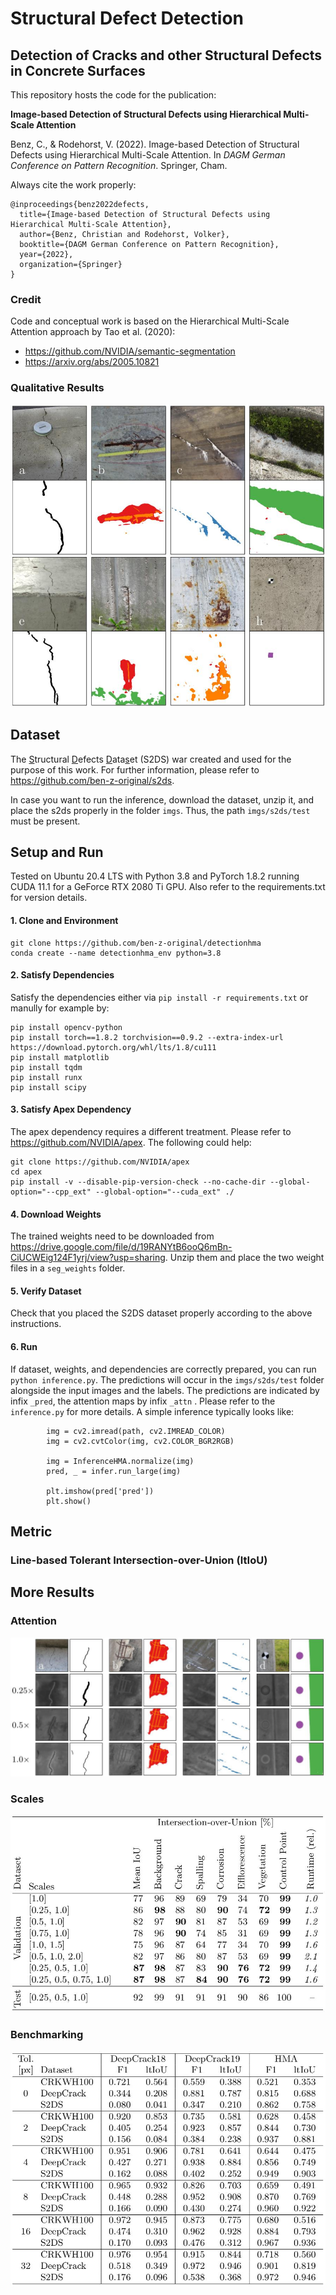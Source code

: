 # Structural Defect Detection 
## Detection of Cracks and other Structural Defects in Concrete Surfaces

This repository hosts the code for the publication:

**Image-based Detection of Structural Defects using Hierarchical Multi-Scale Attention**

Benz, C., & Rodehorst, V. (2022). Image-based Detection of Structural Defects using Hierarchical Multi-Scale Attention. In *DAGM German Conference on Pattern Recognition*. Springer, Cham.

Always cite the work properly:
```
@inproceedings{benz2022defects,
  title={Image-based Detection of Structural Defects using Hierarchical Multi-Scale Attention},
  author={Benz, Christian and Rodehorst, Volker},
  booktitle={DAGM German Conference on Pattern Recognition},
  year={2022},
  organization={Springer}
}
```
### Credit
Code and conceptual work is based on the Hierarchical Multi-Scale Attention approach by Tao et al. (2020): 
- https://github.com/NVIDIA/semantic-segmentation
- https://arxiv.org/abs/2005.10821


### Qualitative Results
![Qualitative Results](imgs/qualitative.jpg)

## Dataset
The <u>S</u>tructural <u>D</u>efects <u>D</u>ata<u>s</u>et (S2DS) war created and used for the purpose of this work. For further information, please refer to https://github.com/ben-z-original/s2ds.

In case you want to run the inference, download the dataset, unzip it, and place the s2ds properly in the folder ``imgs``. Thus, the path ``imgs/s2ds/test`` must be present.

## Setup and Run
Tested on Ubuntu 20.4 LTS with Python 3.8 and PyTorch 1.8.2 running CUDA 11.1 for a GeForce RTX 2080 Ti GPU. Also refer to the requirements.txt for version details.

#### 1. Clone and Environment
```
git clone https://github.com/ben-z-original/detectionhma
conda create --name detectionhma_env python=3.8
```

#### 2. Satisfy Dependencies
Satisfy the dependencies either via ``pip install -r requirements.txt`` or manully for example by:
```
pip install opencv-python
pip install torch==1.8.2 torchvision==0.9.2 --extra-index-url https://download.pytorch.org/whl/lts/1.8/cu111
pip install matplotlib
pip install tqdm
pip install runx
pip install scipy
```

#### 3. Satisfy Apex Dependency
The apex dependency requires a different treatment. Please refer to https://github.com/NVIDIA/apex. The following could help:
```
git clone https://github.com/NVIDIA/apex
cd apex
pip install -v --disable-pip-version-check --no-cache-dir --global-option="--cpp_ext" --global-option="--cuda_ext" ./
```

#### 4. Download Weights
The trained weights need to be downloaded from https://drive.google.com/file/d/19RANYtB6ooQ6mBn-CiUCWEig124F1yrj/view?usp=sharing. Unzip them and place the two weight files in a ``seg_weights`` folder. 

#### 5. Verify Dataset
Check that you placed the S2DS dataset properly according to the above instructions.

#### 6. Run
If dataset, weights, and dependencies are correctly prepared, you can run ``python inference.py``. The predictions will occur in the ``imgs/s2ds/test`` folder alongside the input images and the labels. The predictions are  indicated by infix ``_pred``, the attention maps by infix ``_attn`` . Please refer to the ``inference.py`` for more details. A simple inference typically looks like:
```
        img = cv2.imread(path, cv2.IMREAD_COLOR)
        img = cv2.cvtColor(img, cv2.COLOR_BGR2RGB)

        img = InferenceHMA.normalize(img)
        pred, _ = infer.run_large(img)

        plt.imshow(pred['pred'])
        plt.show()
```


## Metric
### Line-based Tolerant Intersection-over-Union (ltIoU)


## More Results
### Attention
![Attention Results](imgs/attention.jpg)

### Scales
![Scale Results](imgs/scales.jpg)

### Benchmarking
![Benchmarking Results](imgs/benchmarking.jpg)








